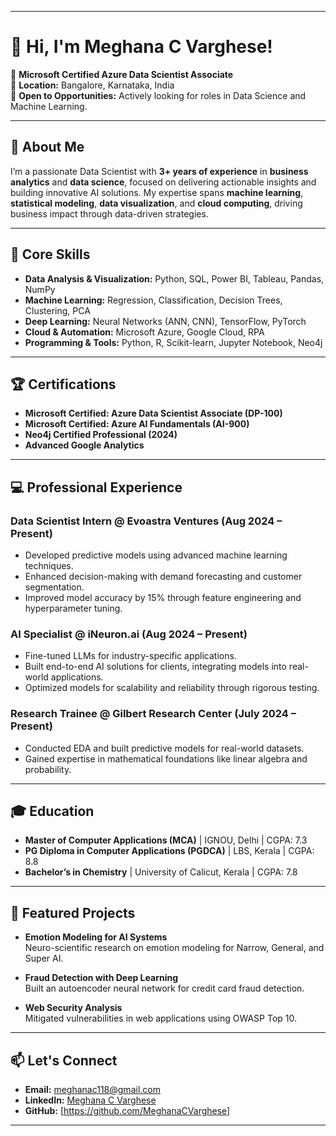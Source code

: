
---

# 👋 Hi, I'm Meghana C Varghese!

🎯 **Microsoft Certified Azure Data Scientist Associate**  
📍 **Location:** Bangalore, Karnataka, India  
💼 **Open to Opportunities:** Actively looking for roles in Data Science and Machine Learning.

---

## 🚀 About Me

I’m a passionate Data Scientist with **3+ years of experience** in **business analytics** and **data science**, focused on delivering actionable insights and building innovative AI solutions. My expertise spans **machine learning**, **statistical modeling**, **data visualization**, and **cloud computing**, driving business impact through data-driven strategies.

---

## 🔧 Core Skills

- **Data Analysis & Visualization:** Python, SQL, Power BI, Tableau, Pandas, NumPy  
- **Machine Learning:** Regression, Classification, Decision Trees, Clustering, PCA  
- **Deep Learning:** Neural Networks (ANN, CNN), TensorFlow, PyTorch  
- **Cloud & Automation:** Microsoft Azure, Google Cloud, RPA  
- **Programming & Tools:** Python, R, Scikit-learn, Jupyter Notebook, Neo4j  

---

## 🏆 Certifications

- **Microsoft Certified: Azure Data Scientist Associate (DP-100)**  
- **Microsoft Certified: Azure AI Fundamentals (AI-900)**  
- **Neo4j Certified Professional (2024)**  
- **Advanced Google Analytics**  

---

## 💻 Professional Experience

### **Data Scientist Intern @ Evoastra Ventures** (Aug 2024 – Present)
- Developed predictive models using advanced machine learning techniques.  
- Enhanced decision-making with demand forecasting and customer segmentation.  
- Improved model accuracy by 15% through feature engineering and hyperparameter tuning.

### **AI Specialist @ iNeuron.ai** (Aug 2024 – Present)
- Fine-tuned LLMs for industry-specific applications.  
- Built end-to-end AI solutions for clients, integrating models into real-world applications.  
- Optimized models for scalability and reliability through rigorous testing.

### **Research Trainee @ Gilbert Research Center** (July 2024 – Present)
- Conducted EDA and built predictive models for real-world datasets.  
- Gained expertise in mathematical foundations like linear algebra and probability.

---

## 🎓 Education

- **Master of Computer Applications (MCA)** | IGNOU, Delhi | CGPA: 7.3  
- **PG Diploma in Computer Applications (PGDCA)** | LBS, Kerala | CGPA: 8.8  
- **Bachelor’s in Chemistry** | University of Calicut, Kerala | CGPA: 7.8  

---

## 🌟 Featured Projects

- **Emotion Modeling for AI Systems**  
  Neuro-scientific research on emotion modeling for Narrow, General, and Super AI.

- **Fraud Detection with Deep Learning**  
  Built an autoencoder neural network for credit card fraud detection.

- **Web Security Analysis**  
  Mitigated vulnerabilities in web applications using OWASP Top 10.

---

## 📫 Let's Connect

- **Email:** [meghanac118@gmail.com](mailto:meghanac118@gmail.com)  
- **LinkedIn:** [Meghana C Varghese](https://www.linkedin.com/in/meghana-c-varghese)  
- **GitHub:** [https://github.com/MeghanaCVarghese] 

---

